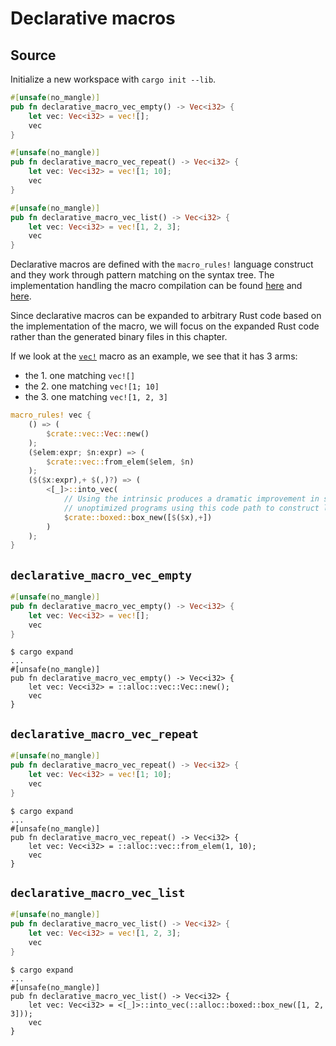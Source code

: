 # Declarative macros

## Source

Initialize a new workspace with `cargo init --lib`.

```rust
#[unsafe(no_mangle)]
pub fn declarative_macro_vec_empty() -> Vec<i32> {
    let vec: Vec<i32> = vec![];
    vec
}

#[unsafe(no_mangle)]
pub fn declarative_macro_vec_repeat() -> Vec<i32> {
    let vec: Vec<i32> = vec![1; 10];
    vec
}

#[unsafe(no_mangle)]
pub fn declarative_macro_vec_list() -> Vec<i32> {
    let vec: Vec<i32> = vec![1, 2, 3];
    vec
}
```

Declarative macros are defined with the `macro_rules!` language construct and they work through pattern matching on the syntax tree. The implementation handling the macro compilation can be found [here](https://github.com/rust-lang/rust/blob/64c81fd10509924ca4da5d93d6052a65b75418a5/compiler/rustc_expand/src/mbe/macro_rules.rs#L369) and [here](https://github.com/rust-lang/rust/blob/ec28ae9454139023117270985f114823d6570657/compiler/rustc_resolve/src/macros.rs#L1111).

Since declarative macros can be expanded to arbitrary Rust code based on the implementation of the macro, we will focus on the expanded Rust code rather than the generated binary files in this chapter.

If we look at the [`vec!`](https://github.com/rust-lang/rust/blob/ec28ae9454139023117270985f114823d6570657/library/alloc/src/macros.rs#L42) macro as an example, we see that it has 3 arms:
- the 1. one matching `vec![]`
- the 2. one matching `vec![1; 10]`
- the 3. one matching `vec![1, 2, 3]`

```rust
macro_rules! vec {
    () => (
        $crate::vec::Vec::new()
    );
    ($elem:expr; $n:expr) => (
        $crate::vec::from_elem($elem, $n)
    );
    ($($x:expr),+ $(,)?) => (
        <[_]>::into_vec(
            // Using the intrinsic produces a dramatic improvement in stack usage for
            // unoptimized programs using this code path to construct large Vecs.
            $crate::boxed::box_new([$($x),+])
        )
    );
}
```

## `declarative_macro_vec_empty`

```rust
#[unsafe(no_mangle)]
pub fn declarative_macro_vec_empty() -> Vec<i32> {
    let vec: Vec<i32> = vec![];
    vec
}
```

```
$ cargo expand
...
#[unsafe(no_mangle)]
pub fn declarative_macro_vec_empty() -> Vec<i32> {
    let vec: Vec<i32> = ::alloc::vec::Vec::new();
    vec
}

```

## `declarative_macro_vec_repeat`

```rust
#[unsafe(no_mangle)]
pub fn declarative_macro_vec_repeat() -> Vec<i32> {
    let vec: Vec<i32> = vec![1; 10];
    vec
}
```

```
$ cargo expand
...
#[unsafe(no_mangle)]
pub fn declarative_macro_vec_repeat() -> Vec<i32> {
    let vec: Vec<i32> = ::alloc::vec::from_elem(1, 10);
    vec
}
```

## `declarative_macro_vec_list`

```rust
#[unsafe(no_mangle)]
pub fn declarative_macro_vec_list() -> Vec<i32> {
    let vec: Vec<i32> = vec![1, 2, 3];
    vec
}
```

```
$ cargo expand
...
#[unsafe(no_mangle)]
pub fn declarative_macro_vec_list() -> Vec<i32> {
    let vec: Vec<i32> = <[_]>::into_vec(::alloc::boxed::box_new([1, 2, 3]));
    vec
}
```
